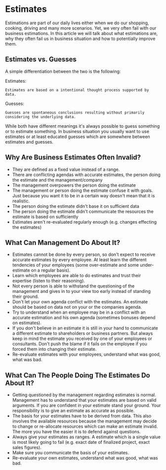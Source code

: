 # Estimates

Estimations are part of our daily lives either when we do our shopping, cooking, driving and many more scenarios. Yet, we very often fail with our business estimations. In this article we will talk about what estimations are, why they often fail us in business situation and how to potentially improve them.

## Estimates vs. Guesses

A simple differentiation between the two is the following:

Estimates:

    Estimates are based on a intentional thought process supported by data.

Guesses:

    Guesses are spontaneous conclusions resulting without primarily considering the underlying data.

While both have different meanings it's always possible to guess something or to estimate something. In business situation you usually want to use estimates or at least educated guesses which are somewhere between estimates and guesses. 

## Why Are Business Estimates Often Invalid?

* They are defined as a fixed value instead of a range.
* There are conflicting agendas with accurate estimates, the person doing the estimate and the management/company
* The management overpowers the person doing the estimate
* The management or person doing the estimate confuse it with goals. Just because you want it to be in a certain way doesn't mean that it is realistic.
* The person doing the estimate didn't base it on sufficient data
* The person doing the estimate didn't communicate the resources the estimate is based on sufficiently
* Estimates aren't re-evaluated regularly enough (e.g. changes effecting the estimates)

## What Can Management Do About It?

* Estimates cannot be done by every person, so don't expect to receive accurate estimates by every employee. At least learn the different tendencies of your employees (some over-estimate and some under-estimate on a regular basis).
* Learn which employees are able to do estimates and trust their expertise (listen to their reasoning).
* Not every person is able to withstand the questioning of the management and gives in to your view too early instead of standing their ground.
* Don't let your own agenda conflict with the estimates. An estimate should be based on data not on your or the companies agenda.
* Try to understand when an employee may be in a conflict with an accurate estimation and his own agenda (sometimes bonuses depend on estimates).
* If you don't believe in an estimate it is still in your hand to communicate a different estimate to shareholders or business partners. But always keep in mind the estimate you received by one of your employees or consultants. Don't push the blame if it fails on the employee if you forced them into changing their estimate.
* Re-evaluate estimates with your employees, understand what was good, what was bad.

## What Can The People Doing The Estimates Do About It?

* Getting questioned by the management regarding estimates is normal. Management has to understand that your estimates are based on valid arguments. If you are confident in your estimate stand your ground. Your responsibility is to give an estimate as accurate as possible.
* The basis for your estimates have to be derived from data. This also involves the available resources because the management may decide to change or re-allocate resources which can make an estimate invalid. The more you have the easier it is to defend against questions.
* Always give your estimates as ranges. A estimate which is a single value is most likely going to fail (e.g. exact date of finalized project, exact sales figures).
* Make sure you communicate the basis of your estimates.
* Re-evaluate your own estimates, understand what was good, what was bad.

